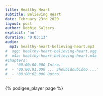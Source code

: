 ```yaml
---
title: Healthy Heart
subtitle: Believing Heart
date: February 23rd 2020
layout: post
author: Debbie Salters
explicit: 'no'
duration: "0:03:13"
audio:
  mp3: healthy-heart-believing-heart.mp3
#  ogg: healthy-heart-believing-heart.ogg
#  m4a: healthy-heart-believing-heart.m4a
#chapters:
#  - '00:00:00.000 Intro.'
#  - '00:00:01.000 ... Shoubidoubidoo ...'
#  - '00:00:02.000 Outro.'
---
```


{% podigee_player page %}
